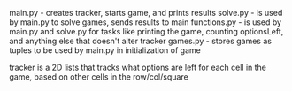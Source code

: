 main.py      -  creates tracker, starts game, and prints results
solve.py     -  is used by main.py to solve games, sends results to main
functions.py -  is used by main.py and solve.py for tasks like printing the game, counting optionsLeft, and anything else that doesn't alter tracker
games.py     -  stores games as tuples to be used by main.py in initialization of game

tracker is a 2D lists that tracks what options are left for each cell in the game, based on other cells in the row/col/square